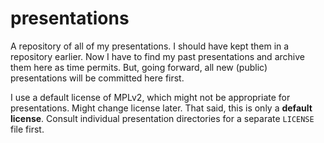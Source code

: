 # presentations

A repository of all of my presentations.
I should have kept them in a repository earlier.
Now I have to find my past presentations and archive them here as time permits.
But, going forward, all new (public) presentations will be committed here first.

I use a default license of MPLv2, which might not be appropriate for presentations.
Might change license later.
That said, this is only a **default license**.  Consult individual presentation directories for a separate `LICENSE` file first.
